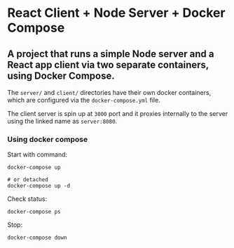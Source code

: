 # React Client + Node Server + Docker Compose
## A project that runs a simple Node server and a React app client via two separate containers, using Docker Compose.

The `server/` and `client/` directories have their own docker containers, which are configured via the `docker-compose.yml` file.

The client server is spin up at `3000` port and it proxies internally to the server using the linked name as `server:8080`.

### Using docker compose

Start with command:
```
docker-compose up

# or detached
docker-compose up -d
```

Check status:
```
docker-compose ps
```

Stop:
```
docker-compose down
```
